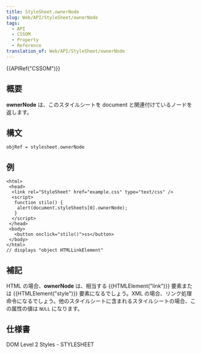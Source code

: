 ```yaml
---
title: StyleSheet.ownerNode
slug: Web/API/StyleSheet/ownerNode
tags:
  - API
  - CSSOM
  - Property
  - Reference
translation_of: Web/API/StyleSheet/ownerNode
---
```

{{APIRef("CSSOM")}}

## 概要

**ownerNode** は、このスタイルシートを document と関連付けているノードを返します。

## 構文

```
objRef = stylesheet.ownerNode
```

## 例

```
<html>
 <head>
  <link rel="StyleSheet" href="example.css" type="text/css" />
  <script>
   function stilo() {
    alert(document.styleSheets[0].ownerNode);
   }
  </script>
 </head>
 <body>
   <button onclick="stilo()">ss</button>
 </body>
</html>
// displays "object HTMLLinkElement"
```

## 補記

HTML の場合、**ownerNode** は、相当する {{HTMLElement("link")}} 要素または {{HTMLElement("style")}} 要素になるでしょう。XML の場合、リンク処理命令になるでしょう。他のスタイルシートに含まれるスタイルシートの場合、この属性の値は `NULL` になります。

## 仕様書

DOM Level 2 Styles - STYLESHEET
